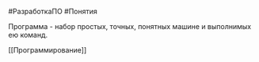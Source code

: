 #РазработкаПО #Понятия 

Программа - набор простых, точных, понятных машине и выполнимых ею команд.

[[Программирование]]